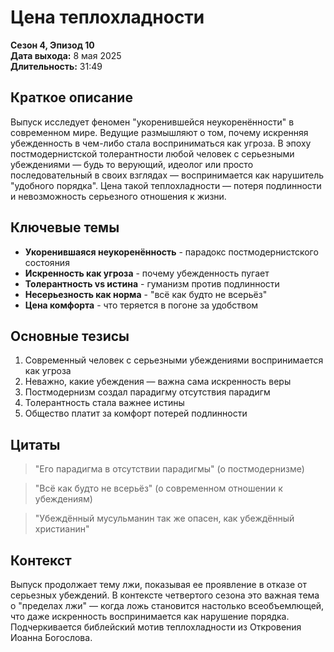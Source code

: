 # Цена теплохладности
**Сезон 4, Эпизод 10**  
**Дата выхода:** 8 мая 2025  
**Длительность:** 31:49

## Краткое описание

Выпуск исследует феномен "укоренившейся неукоренённости" в современном мире. Ведущие размышляют о том, почему искренняя убежденность в чем-либо стала восприниматься как угроза. В эпоху постмодернистской толерантности любой человек с серьезными убеждениями — будь то верующий, идеолог или просто последовательный в своих взглядах — воспринимается как нарушитель "удобного порядка". Цена такой теплохладности — потеря подлинности и невозможность серьезного отношения к жизни.

## Ключевые темы

- **Укоренившаяся неукоренённость** - парадокс постмодернистского состояния
- **Искренность как угроза** - почему убежденность пугает
- **Толерантность vs истина** - гуманизм против подлинности
- **Несерьезность как норма** - "всё как будто не всерьёз"
- **Цена комфорта** - что теряется в погоне за удобством

## Основные тезисы

1. Современный человек с серьезными убеждениями воспринимается как угроза
2. Неважно, какие убеждения — важна сама искренность веры
3. Постмодернизм создал парадигму отсутствия парадигм
4. Толерантность стала важнее истины
5. Общество платит за комфорт потерей подлинности

## Цитаты

> "Его парадигма в отсутствии парадигмы" (о постмодернизме)

> "Всё как будто не всерьёз" (о современном отношении к убеждениям)

> "Убеждённый мусульманин так же опасен, как убеждённый христианин"

## Контекст

Выпуск продолжает тему лжи, показывая ее проявление в отказе от серьезных убеждений. В контексте четвертого сезона это важная тема о "пределах лжи" — когда ложь становится настолько всеобъемлющей, что даже искренность воспринимается как нарушение порядка. Подчеркивается библейский мотив теплохладности из Откровения Иоанна Богослова.